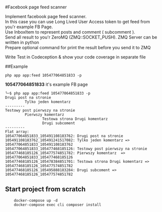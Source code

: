 #Facebook page feed scanner

Implement facebook page feed scanner.  
In this case you can use Long Lived User Access token to get feed from you'r example FB Page.  
Use InboxItem to represent posts and comment ( subcomment ).  
Send all result to you'r ZeroMQ (ZMQ::SOCKET_PUSH). ZMQ Server can be written in python  
Prepare optional command for print the result before you send it to ZMQ

Write Test in Codeception & show your code coverage in separate file

##Example

``php app app:feed 105477064851833 -p``

**105477064851833** it's example FB page


````
╰─$ php app app:feed 105477064851833 -p                                                     
Drugi post na stronie
         Tylko jeden komentarz
---------
Testowy post pierwszy na stronie
         Pierwszy komentarz 
                 Testowa strona Drugi komentarz
                 Drugi subcoment
---------
Flat array:
105477064851833_105491108183762: Drugi post na stronie
105491108183762_105491241517082: Tylko jeden komentarz => 105477064851833_105491108183762
105477064851833_105477468185126: Testowy post pierwszy na stronie
105477468185126_105477574851782: Pierwszy komentarz  => 105477064851833_105477468185126
105477468185126_105478384851701: Testowa strona Drugi komentarz => 105477468185126_105477574851782
105477468185126_105495888183284: Drugi subcoment => 105477468185126_105477574851782
````

## Start project from scratch

        docker-compose up -d
        docker-compose exec cli composer install
